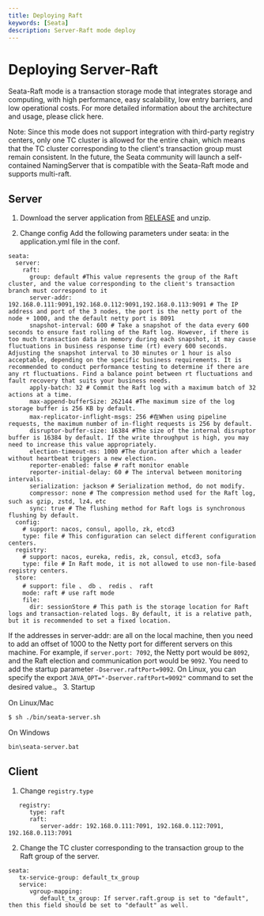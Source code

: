 ```yaml
---
title: Deploying Raft
keywords: [Seata]
description: Server-Raft mode deploy
---
```


# Deploying Server-Raft
Seata-Raft mode is a transaction storage mode that integrates storage and computing, with high performance, easy scalability, low entry barriers, and low operational costs. For more detailed information about the architecture and usage, please click here.

Note: Since this mode does not support integration with third-party registry centers, only one TC cluster is allowed for the entire chain, which means that the TC cluster corresponding to the client's transaction group must remain consistent. In the future, the Seata community will launch a self-contained NamingServer that is compatible with the Seata-Raft mode and supports multi-raft.

## Server
1. Download the server application from [RELEASE](https://github.com/seata/seata/releases) and unzip. 

2. Change config
Add the following parameters under seata: in the application.yml file in the conf.
```
seata:
  server:
    raft:
      group: default #This value represents the group of the Raft cluster, and the value corresponding to the client's transaction branch must correspond to it
      server-addr: 192.168.0.111:9091,192.168.0.112:9091,192.168.0.113:9091 # The IP address and port of the 3 nodes, the port is the netty port of the node + 1000, and the default netty port is 8091
      snapshot-interval: 600 # Take a snapshot of the data every 600 seconds to ensure fast rolling of the Raft log. However, if there is too much transaction data in memory during each snapshot, it may cause fluctuations in business response time (rt) every 600 seconds. Adjusting the snapshot interval to 30 minutes or 1 hour is also acceptable, depending on the specific business requirements. It is recommended to conduct performance testing to determine if there are any rt fluctuations. Find a balance point between rt fluctuations and fault recovery that suits your business needs.
      apply-batch: 32 # Commit the Raft log with a maximum batch of 32 actions at a time.
      max-append-bufferSize: 262144 #The maximum size of the log storage buffer is 256 KB by default.
      max-replicator-inflight-msgs: 256 #在When using pipeline requests, the maximum number of in-flight requests is 256 by default.
      disruptor-buffer-size: 16384 #The size of the internal disruptor buffer is 16384 by default. If the write throughput is high, you may need to increase this value appropriately.
      election-timeout-ms: 1000 #The duration after which a leader without heartbeat triggers a new election.
      reporter-enabled: false # raft monitor enable
      reporter-initial-delay: 60 # The interval between monitoring intervals.
      serialization: jackson # Serialization method, do not modify.
      compressor: none # The compression method used for the Raft log, such as gzip, zstd, lz4，etc
      sync: true # The flushing method for Raft logs is synchronous flushing by default.
  config:
    # support: nacos, consul, apollo, zk, etcd3
    type: file # This configuration can select different configuration centers.
  registry:
    # support: nacos, eureka, redis, zk, consul, etcd3, sofa
    type: file # In Raft mode, it is not allowed to use non-file-based registry centers.
  store:
    # support: file 、 db 、 redis 、 raft
    mode: raft # use raft mode
    file:
      dir: sessionStore # This path is the storage location for Raft logs and transaction-related logs. By default, it is a relative path, but it is recommended to set a fixed location.
```
If the addresses in server-addr: are all on the local machine, then you need to add an offset of 1000 to the Netty port for different servers on this machine. For example, if `server.port: 7092`, the Netty port would be `8092`, and the Raft election and communication port would be `9092`. You need to add the startup parameter `-Dserver.raftPort=9092`.
On Linux, you can specify the export `JAVA_OPT="-Dserver.raftPort=9092"` command to set the desired value.。
3. Startup

On Linux/Mac

```bash
$ sh ./bin/seata-server.sh
```

On Windows

```cmd
bin\seata-server.bat
```

## Client

1. Change `registry.type`
```
   registry:
      type: raft
      raft:
         server-addr: 192.168.0.111:7091, 192.168.0.112:7091, 192.168.0.113:7091
```
2. Change the TC cluster corresponding to the transaction group to the Raft group of the server.
```
seata:
   tx-service-group: default_tx_group
   service:
      vgroup-mapping:
         default_tx_group: If server.raft.group is set to "default", then this field should be set to "default" as well.
```